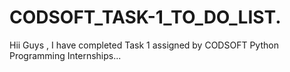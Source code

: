 # CODSOFT_TASK-1_TO_DO_LIST.
Hii Guys , I have completed Task 1 assigned by CODSOFT Python Programming Internships...
